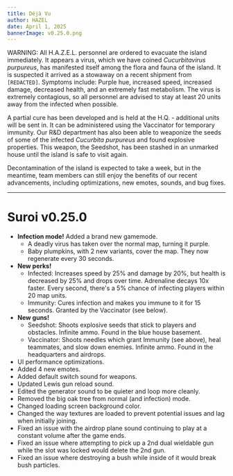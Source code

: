 ```yaml
---
title: Déjà Vu
author: HAZEL
date: April 1, 2025
bannerImage: v0.25.0.png
---
```

WARNING: All H.A.Z.E.L. personnel are ordered to evacuate the island immediately. It appears a virus, which we have coined *Cucurbitavirus purpureus*, has manifested itself among the flora and fauna of the island. It is suspected it arrived as a stowaway on a recent shipment from `[REDACTED]`. Symptoms include: Purple hue, increased speed, increased damage, decreased health, and an extremely fast metabolism. The virus is extremely contagious, so all personnel are advised to stay at least 20 units away from the infected when possible.

A partial cure has been developed and is held at the H.Q. - additional units will be sent in. It can be administered using the Vaccinator for temporary immunity. Our R&D department has also been able to weaponize the seeds of some of the infected *Cucurbita purpureus* and found explosive properties. This weapon, the Seedshot, has been stashed in an unmarked house until the island is safe to visit again.

Decontamination of the island is expected to take a week, but in the meantime, team members can still enjoy the benefits of our recent advancements, including optimizations, new emotes, sounds, and bug fixes.
***
# Suroi v0.25.0

- **Infection mode!** Added a brand new gamemode.
  - A deadly virus has taken over the normal map, turning it purple.
  - Baby plumpkins, with 2 new variants, cover the map. They now regenerate every 30 seconds.
- **New perks!**
  - Infected: Increases speed by 25% and damage by 20%, but health is decreased by 25% and drops over time. Adrenaline decays 10x faster. Every second, there's a 5% chance of infecting players within 20 map units.
  - Immunity: Cures infection and makes you immune to it for 15 seconds. Granted by the Vaccinator (see below).
- **New guns!**
  - Seedshot: Shoots explosive seeds that stick to players and obstacles. Infinite ammo. Found in the blue house basement.
  - Vaccinator: Shoots needles which grant Immunity (see above), heal teammates, and slow down enemies. Infinite ammo. Found in the headquarters and airdrops.
- UI performance optimizations.
- Added 4 new emotes.
- Added default switch sound for weapons.
- Updated Lewis gun reload sound.
- Edited the generator sound to be quieter and loop more cleanly.
- Removed the big oak tree from normal (and infection) mode.
- Changed loading screen background color.
- Changed the way textures are loaded to prevent potential issues and lag when initially joining.
- Fixed an issue with the airdrop plane sound continuing to play at a constant volume after the game ends.
- Fixed an issue where attempting to pick up a 2nd dual wieldable gun while the slot was locked would delete the 2nd gun.
- Fixed an issue where destroying a bush while inside of it would break bush particles.
